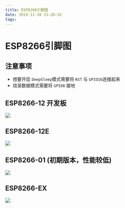 ```yaml
---
title: ESP8266引脚图
date: 2019-11-20 13:20:32
tags:
---
```


# ESP8266引脚图

## 注意事项
- 想要开启 `DeepSleep`模式需要将 `RST` 与 `GPIO16`连接起来
- 烧录数据模式需要将 `GPIO0` 接地

## ESP8266-12 开发板

![](https://ssbun-lot.oss-cn-beijing.aliyuncs.com/img/20191219121308.png)

## ESP8266-12E

![](https://ssbun-lot.oss-cn-beijing.aliyuncs.com/img/20191219121748.jpg)

## ESP8266-01 (初期版本，性能较低)

![](https://ssbun-lot.oss-cn-beijing.aliyuncs.com/img/20191219121827.png)

## ESP8266-EX

![](https://ssbun-lot.oss-cn-beijing.aliyuncs.com/img/20191219121950.png)